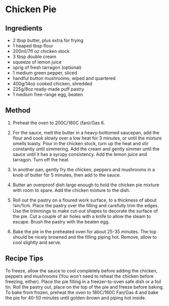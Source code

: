 # Chicken Pie

## Ingredients
* 2 tbsp butter, plus extra for frying
* 1 heaped tbsp flour
* 200ml/7fl oz chicken stock
* 3 tbsp double cream
* squeeze of lemon juice
* sprig of fresh tarragon (optional)
* 1 medium green pepper, sliced
* handful button mushrooms, wiped and quartered
* 400g/14oz cooked chicken, shredded
* 225g/8oz ready-made puff pastry
* 1 medium free-range egg, beaten

## Method
1. Preheat the oven to 200C/180C (fan)/Gas 6.

2. For the sauce, melt the butter in a heavy-bottomed saucepan, add the flour and cook slowly over a low heat for 3 minutes, or until the mixture smells toasty. Pour in the chicken stock, turn up the heat and stir constantly until simmering. Add the cream and gently simmer until the sauce until it has a syrupy consistency. Add the lemon juice and tarragon. Turn off the heat.

3. In another pan, gently fry the chicken, peppers and mushrooms in a knob of butter for 5 minutes, then add to the sauce.

4. Butter an ovenproof dish large enough to hold the chicken pie mixture with room to spare. Add the chicken mixture to the dish.

5. Roll out the pastry on a floured work surface, to a thickness of about ¼in/1cm. Place the pastry over the filling and carefully trim the edges. Use the trimmings to make cut-out shapes to decorate the surface of the pie. Cut a couple of air holes with a knife to allow the steam to escape. Brush the pastry with the beaten egg.

6. Bake the pie in the preheated oven for about 25-35 minutes. The top should be nicely browned and the filling piping hot. Remove, allow to cool slightly and serve.

## Recipe Tips

To freeze, allow the sauce to cool completely before adding the chicken, peppers and mushrooms (You won't need to reheat the chicken before freezing, either). Place the pie filling in a freezer-to-oven safe dish or a foil tin. Roll the pastry out, place on the top of the pie and freeze before baking. To bake from frozen, preheat the oven to 180C/160C Fan/Gas 4 and bake the pie for 40-50 minutes until golden-brown and piping hot inside.
